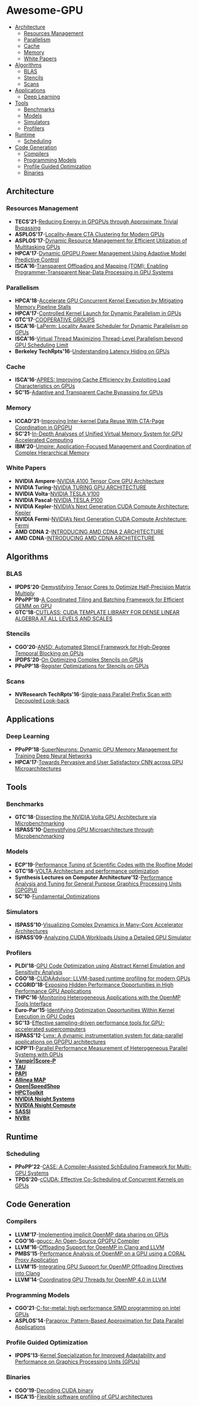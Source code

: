 Awesome-GPU
=================

   * [Architecture](#architecture)
      * [Resources Management](#resources-management)
      * [Parallelism](#parallelism)
      * [Cache](#cache)
      * [Memory](#memory)
      * [White Papers](#white-papers)
   * [Algorithms](#algorithms)
      * [BLAS](#blas)
      * [Stencils](#stencils)
      * [Scans](#scans)
   * [Applications](#applications)
      * [Deep Learning](#deep-learning)
   * [Tools](#tools)
      * [Benchmarks](#benchmarks)
      * [Models](#models)
      * [Simulators](#simulators)
      * [Profilers](#profilers)
   * [Runtime](#runtime)
      * [Scheduling](#scheduling)
   * [Code Generation](#code-generation)
      * [Compilers](#compilers)
      * [Programming Models](#programming-models)
      * [Profile Guided Optimization](#profile-guided-optimization)
      * [Binaries](#binaries)

## Architecture

### Resources Management

- **TECS'21**-[Reducing Energy in GPGPUs through Approximate Trivial Bypassing](https://dl.acm.org/doi/10.1145/3429440)
- **ASPLOS'17**-[Locality-Aware CTA Clustering for Modern GPUs](http://dl.acm.org/citation.cfm?id=3037709)
- **ASPLOS'17**-[Dynamic Resource Management for Efficient Utilization of Multitasking GPUs](http://dl.acm.org/citation.cfm?id=3037707)
- **HPCA'17**-[Dynamic GPGPU Power Management Using Adaptive Model Predictive Control](http://ieeexplore.ieee.org/document/7920860/)
- **ISCA'16**-[Transparent Offloading and Mapping (TOM): Enabling Programmer-Transparent Near-Data Processing in GPU Systems](http://ieeexplore.ieee.org/document/7551394/)

### Parallelism

- **HPCA'18**-[Accelerate GPU Concurrent Kernel Execution by Mitigating Memory Pipeline Stalls](https://ieeexplore.ieee.org/abstract/document/8327010)
- **HPCA'17**-[Controlled Kernel Launch for Dynamic Parallelism in GPUs](http://ieeexplore.ieee.org/document/7920863/)
- **GTC'17**-[COOPERATIVE GROUPS](http://on-demand.gputechconf.com/gtc/2017/presentation/s7622-Kyrylo-perelygin-robust-and-scalable-cuda.pdf)
- **ISCA'16**-[LaPerm: Locality Aware Scheduler for Dynamic Parallelism on GPUs](http://ieeexplore.ieee.org/document/7551424/)
- **ISCA'16**-[Virtual Thread Maximizing Thread-Level Parallelism beyond GPU Scheduling Limit](http://ieeexplore.ieee.org/document/7551426/)
- **Berkeley TechRpts'16**-[Understanding Latency Hiding on GPUs](https://www2.eecs.berkeley.edu/Pubs/TechRpts/2016/EECS-2016-143.html)

### Cache

- **ISCA'16**-[APRES: Improving Cache Efficiency by Exploiting Load Characteristics on GPUs](http://ieeexplore.ieee.org/document/7551393/)
- **SC'15**-[Adaptive and Transparent Cache Bypassing for GPUs](https://ieeexplore.ieee.org/document/7832791)

### Memory

- **ICCAD'21**-[Improving Inter-kernel Data Reuse With CTA-Page Coordination in GPGPU](https://ieeexplore.ieee.org/document/9643535)
- **SC'21**-[In-Depth Analyses of Unified Virtual Memory System for GPU Accelerated Computing](https://dl.acm.org/doi/10.1145/3458817.3480855)
- **IBM'20**-[Umpire: Application-Focused Management and Coordination of Complex Hierarchical Memory](https://ieeexplore.ieee.org/document/8907404)

### White Papers

- **NVIDIA Ampere**-[NVIDIA A100 Tensor Core GPU Architecture](https://www.nvidia.com/content/dam/en-zz/Solutions/Data-Center/nvidia-ampere-architecture-whitepaper.pdf)
- **NVIDIA Turing**-[NVIDIA TURING GPU ARCHITECTURE](https://www.nvidia.com/en-us/design-visualization/technologies/turing-architecture/)
- **NVIDIA Volta**-[NVIDIA TESLA V100](http://www.nvidia.com/object/volta-architecture-whitepaper.html)
- **NVIDIA Pascal**-[NVIDIA TESLA P100](http://www.nvidia.com/object/gpu-architecture.html)
- **NVIDIA Kepler**-[NVIDIA’s Next Generation CUDA Compute Architecture: Kepler](https://www.nvidia.com/content/PDF/kepler/NVIDIA-Kepler-GK110-Architecture-Whitepaper.pdf)
- **NVIDIA Fermi**-[NVIDIA’s Next Generation CUDA Compute Architecture: Fermi](https://www.nvidia.com/content/PDF/fermi_white_papers/NVIDIA_Fermi_Compute_Architecture_Whitepaper.pdf)
- **AMD CDNA 2**-[INTRODUCING AMD CDNA 2 ARCHITECTURE](https://www.amd.com/system/files/documents/amd-cdna2-white-paper.pdf)
- **AMD CDNA**-[INTRODUCING AMD CDNA ARCHITECTURE](https://www.amd.com/system/files/documents/amd-cdna-whitepaper.pdf)

## Algorithms

### BLAS

- **IPDPS'20**-[Demystifying Tensor Cores to Optimize Half-Precision Matrix Multiply](https://ieeexplore.ieee.org/abstract/document/9139835)
- **PPoPP'19**-[A Coordinated Tiling and Batching Framework for Efficient GEMM on GPU](https://dl.acm.org/doi/10.1145/3293883.3295734)
- **GTC'18**-[CUTLASS: CUDA TEMPLATE LIBRARY FOR DENSE LINEAR ALGEBRA AT ALL LEVELS AND SCALES](http://on-demand.gputechconf.com/gtc/2018/presentation/s8854-cutlass-software-primitives-for-dense-linear-algebra-at-all-levels-and-scales-within-cuda.pdf)

### Stencils

- **CGO'20**-[AN5D: Automated Stencil Framework for High-Degree Temporal Blocking on GPUs](https://dl.acm.org/doi/10.1145/3368826.3377904)
- **IPDPS'20**-[On Optimizing Complex Stencils on GPUs](https://ieeexplore.ieee.org/document/8820786)
- **PPoPP'18**-[Register Optimizations for Stencils on GPUs](https://dl.acm.org/doi/abs/10.1145/3178487.3178500)

### Scans

- **NVResearch TechRpts'16**-[Single-pass Parallel Prefix Scan with Decoupled Look-back](https://research.nvidia.com/publication/single-pass-parallel-prefix-scan-decoupled-look-back)

## Applications

### Deep Learning

- **PPoPP'18**-[SuperNeurons: Dynamic GPU Memory Management for Training Deep Neural Networks](https://arxiv.org/abs/1801.04380)
- **HPCA'17**-[Towards Pervasive and User Satisfactory CNN across GPU Microarchitectures](http://ieeexplore.ieee.org/document/7920809/)

## Tools

### Benchmarks

- **GTC'18**-[Dissecting the NVIDIA Volta GPU Architecture via Microbenchmarking](https://arxiv.org/pdf/1804.06826.pdf)
- **ISPASS'10**-[Demystifying GPU Microarchitecture through Microbenchmarking](http://ieeexplore.ieee.org/document/5452013/)

### Models

- **ECP'19**-[Performance Tuning of Scientific Codes with the Roofline Model](https://crd.lbl.gov/assets/Uploads/ECP19-Roofline-1-intro.pdf)
- **GTC'18**-[VOLTA Architecture and performance optimization](http://on-demand.gputechconf.com/gtc/2018/presentation/s81006-volta-architecture-and-performance-optimization.pdf)
- **Synthesis Lectures on Computer Architecture'12**-[Performance Analysis and Tuning for General Purpose Graphics Processing Units (GPGPU)](http://ieeexplore.ieee.org/xpl/articleDetails.jsp?arnumber=6812836&newsearch=true&queryText=Performance%20Analysis%20and%20Tuning%20for%20General%20Purpose%20Graphics%20Processing%20Units%2038%20.LB.GPGPU.RB.)
- **SC'10**-[Fundamental_Optimizations](https://www.nvidia.com/content/PDF/sc_2010/CUDA_Tutorial/SC10_Fundamental_Optimizations.pdf)

### Simulators

- **ISPASS'10**-[Visualizing Complex Dynamics in Many-Core Accelerator Architectures](http://ieeexplore.ieee.org/document/5452029/)
- **ISPASS'09**-[Analyzing CUDA Workloads Using a Detailed GPU Simulator](http://ieeexplore.ieee.org/abstract/document/4919648/)

### Profilers

- **PLDI'18**-[GPU Code Optimization using Abstract Kernel Emulation and Sensitivity Analysis](https://dl.acm.org/citation.cfm?id=3192397)
- **CGO'18**-[CUDAAdvisor: LLVM-based runtime profiling for modern GPUs](https://dl.acm.org/citation.cfm?id=3168831)
- **CCGRID'18**-[Exposing Hidden Performance Opportunities in High Performance GPU Applications ](https://ieeexplore.ieee.org/document/8411034)
- **THPC'16**-[Monitoring Heterogeneous Applications with the OpenMP Tools Interface](https://link.springer.com/chapter/10.1007/978-3-319-56702-0_3)
- **Euro-Par'15**-[Identifying Optimization Opportunities Within Kernel Execution in GPU Codes](https://link.springer.com/chapter/10.1007/978-3-319-27308-2_16)
- **SC'13**-[Effective sampling-driven performance tools for GPU-accelerated supercomputers](https://dl.acm.org/citation.cfm?id=2503299)
- **ISPASS'12**-[Lynx: A dynamic instrumentation system for data-parallel applications on GPGPU architectures ](https://ieeexplore.ieee.org/document/6189206)
- **ICPP'11**-[Parallel Performance Measurement of Heterogeneous Parallel Systems with GPUs](https://dl.acm.org/citation.cfm?id=2066951)
- [**Vampir|Score-P**](http://www.vi-hps.org/projects/score-p/)
- [**TAU**](https://www.cs.uoregon.edu/research/tau/home.php)
- [**PAPI**](http://icl.utk.edu/papi/)
- [**Allinea MAP**](https://www.allinea.com/products/map/)
- [**Open|SpeedShop**](https://openspeedshop.org/)
- [**HPCToolkit**](http://hpctoolkit.org/)
- [**NVIDIA Nsight Systems**](https://developer.nvidia.com/nsight-systems)
- [**NVIDIA Nsight Compute**](https://developer.nvidia.com/nsight-compute)
- [**SASSI**](https://github.com/NVlabs/SASSI/blob/master/doc/SASSI-Tutorial-Micro2015.pptx)
- [**NVBit**](https://github.com/NVlabs/NVBit/releases)

## Runtime

### Scheduling

- **PPoPP'22**-[CASE: A Compiler-Assisted SchEduling Framework for Multi-GPU Systems](https://arxiv.org/abs/2107.08538)
- **TPDS'20**-[cCUDA: Effective Co-Scheduling of Concurrent Kernels on GPUs](https://www.computer.org/csdl/journal/td/2020/04/08853389/1dKnnndWFwY)

## Code Generation

### Compilers

- **LLVM'17**-[Implementing implicit OpenMP data sharing on GPUs](https://dl.acm.org/citation.cfm?id=3148189)
- **CGO'16**-[gpucc: An Open-Source GPGPU Compiler](http://dl.acm.org/citation.cfm?id=2854041)
- **LLVM'16**-[Offloading Support for OpenMP in Clang and LLVM](https://dl.acm.org/citation.cfm?id=3018870)
- **PMBS'15**-[Performance Analysis of OpenMP on a GPU using a CORAL Proxy Application](https://dl.acm.org/citation.cfm?id=2832089)
- **LLVM'15**-[Integrating GPU Support for OpenMP Ofﬂoading Directives into Clang](https://dl.acm.org/citation.cfm?id=2833161)
- **LLVM'14**-[Coordinating GPU Threads for OpenMP 4.0 in LLVM](https://dl.acm.org/citation.cfm?id=2688364)

### Programming Models

- **CGO'21**-[C-for-metal: high performance SIMD programming on intel GPUs](https://dl.acm.org/doi/abs/10.1109/CGO51591.2021.9370324)
- **ASPLOS'14**-[Paraprox: Pattern-Based Approximation for Data Parallel Applications](https://dl.acm.org/citation.cfm?id=2541948)

### Profile Guided Optimization

- **IPDPS'13**-[Kernel Specialization for Improved Adaptability and Performance on Graphics Processing Units (GPUs)](https://ieeexplore.ieee.org/document/6569883)

### Binaries

- **CGO'19**-[Decoding CUDA binary](https://dl.acm.org/citation.cfm?id=3314900)
- **ISCA'15**-[Flexible software profiling of GPU architectures](http://ieeexplore.ieee.org/document/7284065/)

